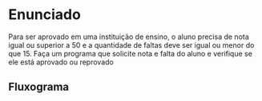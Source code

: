 # Enunciado
Para ser aprovado em uma instituição de ensino, o aluno precisa de nota igual ou superior a 50 e a quantidade de faltas deve ser igual ou menor do que 15. 
Faça um programa que solicite nota e falta do aluno e verifique se ele está aprovado ou reprovado

## Fluxograma

